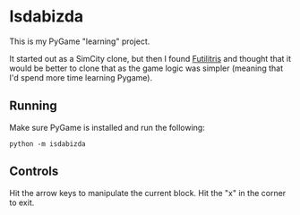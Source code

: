 Isdabizda
=========

This is my PyGame "learning" project.

It started out as a SimCity clone, but then I found
[Futilitris](http://twinbeard.com/140_futilitris) and thought that it would be
better to clone that as the game logic was simpler (meaning that I'd spend more
time learning Pygame).

Running
-------

Make sure PyGame is installed and run the following:

`python -m isdabizda`

Controls
--------

Hit the arrow keys to manipulate the current block. Hit the "x" in the corner
to exit.
